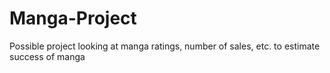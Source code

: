 # Manga-Project
Possible project looking at manga ratings, number of sales, etc. to estimate success of manga
